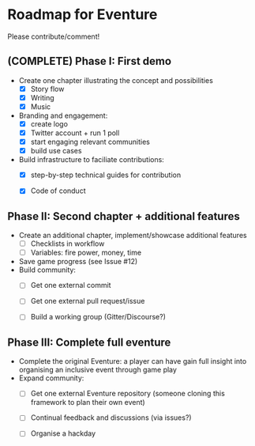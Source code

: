 # Roadmap for Eventure #

Please contribute/comment!

## (COMPLETE) Phase I: First demo ##
- Create one chapter illustrating the concept and possibilities
  - [x] Story flow
  - [x] Writing
  - [x] Music
- Branding and engagement: 
  - [x] create logo
  - [x] Twitter account + run 1 poll
  - [x] start engaging relevant communities
  - [x] build use cases
- Build infrastructure to faciliate contributions: 
  - [x] step-by-step technical guides for contribution
  - [x] Code of conduct
  
  
## Phase II: Second chapter + additional features ##
- Create an additional chapter, implement/showcase additional features
  - [ ] Checklists in workflow
  - [ ] Variables: fire power, money, time
- Save game progress (see Issue #12)
- Build community:
  - [ ] Get one external commit
  - [ ] Get one external pull request/issue
  - [ ] Build a working group (Gitter/Discourse?)
  
  
## Phase III: Complete full eventure ##
- Complete the original Eventure: a player can have gain full insight into organising an inclusive event through game play
- Expand community:
  - [ ] Get one external Eventure repository (someone cloning this framework to plan their own event)
  - [ ] Continual feedback and discussions (via issues?)
  - [ ] Organise a hackday
  
